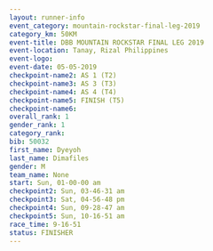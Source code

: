 ```yaml
---
layout: runner-info 
event_category: mountain-rockstar-final-leg-2019 
category_km: 50KM 
event-title: DBB MOUNTAIN ROCKSTAR FINAL LEG 2019 
event-location: Tanay, Rizal Philippines 
event-logo: 
event-date: 05-05-2019 
checkpoint-name2: AS 1 (T2) 
checkpoint-name3: AS 3 (T3) 
checkpoint-name4: AS 4 (T4) 
checkpoint-name5: FINISH (T5) 
checkpoint-name6: 
overall_rank: 1
gender_rank: 1
category_rank: 
bib: 50032
first_name: Dyeyoh
last_name: Dimafiles
gender: M
team_name: None
start: Sun, 01-00-00 am
checkpoint2: Sun, 03-46-31 am
checkpoint3: Sat, 04-56-48 pm
checkpoint4: Sun, 09-28-47 am
checkpoint5: Sun, 10-16-51 am
race_time: 9-16-51
status: FINISHER
---
```

